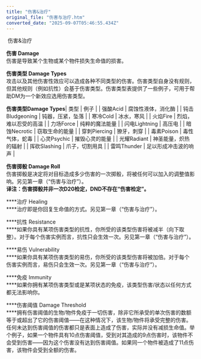 ```yaml
---
title: "伤害&治疗"
original_file: "伤害与治疗.htm"
converted_date: "2025-09-07T05:46:55.434Z"
---
```


﻿ 伤害&治疗   

****伤害 Damage****  
伤害是导致某个生物或某个物件损失生命值的损害。

****伤害类型 Damage Types****  
攻击以及其他伤害性效应可以造成各种不同类型的伤害。伤害类型自身没有规则，但其他规则（例如抗性）会基于伤害类型。伤害类型表提供了一些例子，可用于帮助DM为一个新效应选用伤害类型。

**伤害类型Damage Types**| 类型 | 例子 |
| 强酸Acid | 腐蚀性液体，消化酶 |
| 钝击Bludgeoning | 钝器，压紧，坠落 |
| 寒冷Cold | 冰水，寒风 |
| 火焰Fire | 烈焰，难以忍受的高温 |
| 力场Force | 纯粹的魔法能量 |
| 闪电Lightning | 高压电 |
| 暗蚀Necrotic | 窃取生命的能量 |
| 穿刺Piercing | 獠牙，刺穿 |
| 毒素Poison | 毒性气体，蛇毒 |
| 心灵Psychic | 摧毁心灵的能量 |
| 光耀Radiant | 神圣能量，炽热的辐射 |
| 挥砍Slashing | 爪子，切割用具 |
| 雷鸣Thunder | 足以形成冲击波的响声 |

****伤害掷骰 Damage Roll****  
伤害掷骰是决定将对目标造成多少伤害的一次掷骰，将被任何可以加入的调整值影响。另见第一章（“伤害与治疗”）。  
**译注：伤害掷骰并非一次D20检定，DND不存在“伤害检定”。**

****治疗 Healing  
****治疗即是你回复生命值的方式。另见第一章（“伤害与治疗”）。

****抗性 Resistance  
****如果你具有某项伤害类型的抗性，你所受的该类型伤害将被减半（向下取整）。对于每个伤害实例而言，抗性只会生效一次。另见第一章（“伤害与治疗”）。

****易伤 Vulnerability  
****如果你具有某项伤害类型的易伤，你所受的该类型伤害将被加倍。对于每个伤害实例而言，易伤只会生效一次。另见第一章（“伤害与治疗”）。

****免疫 Immunity  
****如果你拥有某项伤害类型或是某项状态的免疫，该类型伤害/状态以任何方式都无法影响你。

****伤害阈值 Damage Threshold  
****拥有伤害阈值的生物/物件免疫于一切伤害，除非它所承受的单次伤害的数额等于或超出了它的伤害阈值——在这种情况下，该生物/物件将承受完整的伤害。任何未达到伤害阈值的伤害都只是表面上造成了伤害，实际并没有减损生命值。举个例子，如果一个物件具有10点伤害阈值，受到对其造成的9点伤害时，该物件不会受到伤害——因为这个伤害没有达到伤害阈值。如果同一个物件被造成了11点伤害，该物件会受到全额的伤害。